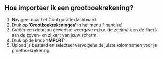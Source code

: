 ## Hoe importeer ik een grootboekrekening?
1.	Navigeer naar het Configuratie dashboard.
2.	Druk op **‘Grootboekrekeningen’** in het menu Financieel. 
3.	Creëer een door jou gewenste weergave m.b.v. de zoekbalk en de filters aan de boven- en zijkant van jouw scherm.
4.	Druk op de knop **‘IMPORT’**. 
5.	Upload je bestand en selecteer vervolgens de juiste kolomnamen voor je groetboekrekening.
